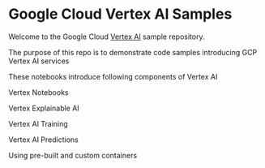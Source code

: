 # Google Cloud Vertex AI Samples
Welcome to the Google Cloud [Vertex AI](https://cloud.google.com/vertex-ai/docs/start/introduction-unified-platform) sample repository.

The purpose of this repo is to demonstrate code samples introducing GCP Vertex AI services

These notebooks introduce following components of Vertex AI

Vertex Notebooks

Vertex Explainable AI

Vertex AI Training

Vertex AI Predictions

Using pre-built and custom containers

